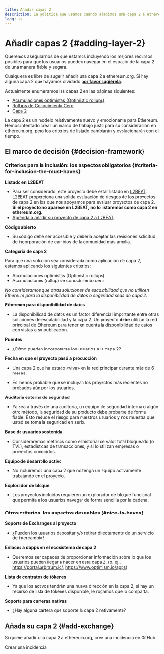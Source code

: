 ```yaml
---
title: Añadir capas 2
description: La política que usamos cuando añadimos una capa 2 a ethereum.org
lang: es
---
```


# Añadir capas 2 {#adding-layer-2}

Queremos asegurarnos de que estamos incluyendo los mejores recursos posibles para que los usuarios pueden navegar en el espacio de la capa 2 de una manera fiable y segura.

Cualquiera es libre de sugerir añadir una capa 2 a ethereum.org. Si hay alguna capa 2 que hayamos olvidado **[ por favor sugiérela](https://github.com/ethereum/ethereum-org-website/issues/new?assignees=&labels=feature+%3Asparkles%3A%2Ccontent+%3Afountain_pen%3A&template=suggest_layer2.yaml)**.

Actualmente enumeramos las capas 2 en las páginas siguientes:

- [Acumulaciones optimistas (Optimistic rollups)](/developers/docs/scaling/optimistic-rollups/)
- [Rollups de Conocimiento Cero](/developers/docs/scaling/zk-rollups/)
- [Capa 2](/layer-2/)

La capa 2 es un modelo relativamente nuevo y emocionante para Ethereum. Hemos intentado crear un marco de trabajo justo para su consideración en ethereum.org, pero los criterios de listado cambiarán y evolucionarán con el tiempo.

## El marco de decisión {#decision-framework}

### Criterios para la inclusión: los aspectos obligatorios {#criteria-for-inclusion-the-must-haves}

**Listado en L2BEAT**

- Para ser considerado, este proyecto debe estar listado en [L2BEAT](https://l2beat.com). L2BEAT proporciona una sólida evaluación de riesgos de los proyectos de capa 2 en los que nos apoyamos para evaluar proyectos de capa 2. **Si el proyecto no aparece en L2BEAT, no lo listaremos como capa 2 en ethereum.org.**
- [Aprenda a añadir su proyecto de capa 2 a L2BEAT](https://github.com/l2beat/l2beat/blob/master/CONTRIBUTING.md).

**Código abierto**

- Su código debe ser accesible y debería aceptar las revisiones solicitud de incorporación de cambios de la comunidad más amplia.

**Categoría de capa 2**

Para que una solución sea considerada como aplicación de capa 2, estamos aplicando los siguientes criterios:

- Acumulaciones optimistas (Optimistic rollups)
- Acumulaciones (rollup) de conocimiento cero

_No consideramos que otras soluciones de escalabilidad que no utilicen Ethereum para la disponibilidad de datos o seguridad sean de capa 2._

**Ethereum para disponibilidad de datos**

- La disponibilidad de datos es un factor diferencial importante entre otras soluciones de escalabilidad y la capa 2. Un proyecto **debe** utilizar la red principal de Ethereum para tener en cuenta la disponibilidad de datos con vistas a su publicación.

**Puentes**

- ¿Cómo pueden incorporarse los usuarios a la capa 2?

**Fecha en que el proyecto pasó a producción**

- Una capa 2 que ha estado «viva» en la red principar durante más de 6 meses.

- Es menos probable que se incluyan los proyectos más recientes no probados aún por los usuarios.

**Auditoría externa de seguridad**

- Ya sea a través de una auditoría, un equipo de seguridad interna o algún otro método, la seguridad de su producto debe probarse de forma fiable. Esto reduce el riesgo para nuestros usuarios y nos muestra que usted se toma la seguridad en serio.

**Base de usuarios sostenida**

- Consideraremos métricas como el historial de valor total bloqueado (o TVL), estadísticas de transacciones, y si lo utilizan empresas o proyectos conocidos.

**Equipo de desarrollo activo**

- No incluiremos una capa 2 que no tenga un equipo activamente trabajando en el proyecto.

**Explorador de bloque**

- Los proyectos incluidos requieren un explorador de bloque funcional que permita a los usuarios navegar de forma sencilla por la cadena.

### Otros criterios: los aspectos deseables {#nice-to-haves}

**Soporte de Exchanges al proyecto**

- ¿Pueden los usuarios depositar y/o retirar directamente de un servicio de intercambio?

**Enlaces a dapps en el ecosistema de capa 2**

- Queremos ser capaces de proporcionar información sobre lo que los usuarios pueden llegar a hacer en esta capa 2. (p. ej., https://portal.arbitrum.io/, https://www.optimism.io/apps)

**Lista de contratos de tókenes**

- Ya que los activos tendrán una nueva dirección en la capa 2, si hay un recurso de lista de tókenes disponible, le rogamos que lo comparta.

**Soporte para carteras nativas**

- ¿Hay alguna cartera que soporte la capa 2 nativamente?

## Añada su capa 2 {#add-exchange}

Si quiere añadir una capa 2 a ethereum.org, cree una incidencia en GitHub.

<ButtonLink to="https://github.com/ethereum/ethereum-org-website/issues/new?assignees=&labels=feature+%3Asparkles%3A%2Ccontent+%3Afountain_pen%3A&template=suggest_layer2.yaml">
  Crear una incidencia
</ButtonLink>
